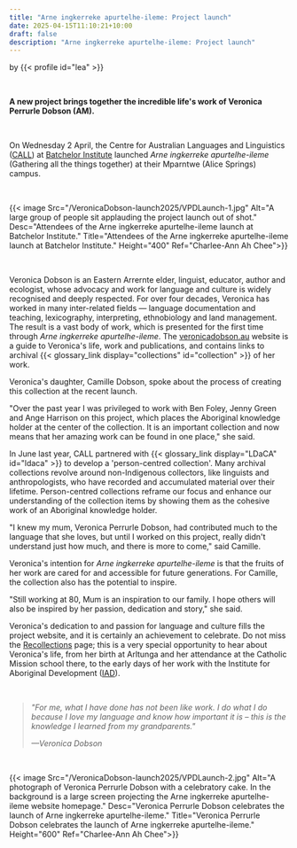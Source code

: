 ```yaml
---
title: "Arne ingkerreke apurtelhe-ileme: Project launch"
date: 2025-04-15T11:10:21+10:00
draft: false
description: "Arne ingkerreke apurtelhe-ileme: Project launch"
---
```


by {{< profile id="lea" >}}

<br>

**A new project brings together the incredible life's work of Veronica Perrurle Dobson (AM).**

<br>

On Wednesday 2 April, the Centre for Australian Languages and Linguistics ([CALL](https://callcollection.batchelor.edu.au/)) at [Batchelor Institute](https://www.batchelor.edu.au/) launched *Arne ingkerreke apurtelhe-ileme* (Gathering all the things together) at their Mparntwe (Alice Springs) campus. 

<br>

{{< image Src="/VeronicaDobson-launch2025/VPDLaunch-1.jpg" Alt="A large group of people sit applauding the project launch out of shot." Desc="Attendees of the Arne ingkerreke apurtelhe-ileme launch at Batchelor Institute." Title="Attendees of the Arne ingkerreke apurtelhe-ileme launch at Batchelor Institute." Height="400" Ref="Charlee-Ann Ah Chee">}}

<br>

Veronica Dobson is an Eastern Arrernte elder, linguist, educator, author and ecologist, whose advocacy and work for language and culture is widely recognised and deeply respected. For over four decades, Veronica has worked in many inter-related fields — language documentation and teaching, lexicography, interpreting, ethnobiology and land management. The result is a vast body of work, which is presented for the first time through *Arne ingkerreke apurtelhe-ileme*. The [veronicadobson.au](https://veronicadobson.au) website is a guide to Veronica's life, work and publications, and contains links to archival {{< glossary_link display="collections" id="collection" >}} of her work.

Veronica's daughter, Camille Dobson, spoke about the process of creating this collection at the recent launch.

"Over the past year I was privileged to work with Ben Foley, Jenny Green and Ange Harrison on this project, which places the Aboriginal knowledge holder at the center of the collection. It is an important collection and now means that her amazing work can be found in one place," she said.

In June last year, CALL partnered with {{< glossary_link display="LDaCA" id="ldaca" >}} to develop a 'person-centred collection'. Many archival collections revolve around non-Indigenous collectors, like linguists and anthropologists, who have recorded and accumulated material over their lifetime. Person-centred collections reframe our focus and enhance our understanding of the collection items by showing them as the cohesive work of an Aboriginal knowledge holder.

"I knew my mum, Veronica Perrurle Dobson, had contributed much to the language that she loves, but until I worked on this project, really didn't understand just how much, and there is more to come," said Camille.

Veronica's intention for *Arne ingkerreke apurtelhe-ileme* is that the fruits of her work are cared for and accessible for future generations. For Camille, the collection also has the potential to inspire.

"Still working at 80, Mum is an inspiration to our family. I hope others will also be inspired by her passion, dedication and story," she said.

Veronica's dedication to and passion for language and culture fills the project website, and it is certainly an achievement to celebrate. Do not miss the [Recollections](https://www.veronicadobson.au/recollections) page; this is a very special opportunity to hear about Veronica's life, from her birth at Arltunga and her attendance at the Catholic Mission school there, to the early days of her work with the Institute for Aboriginal Development ([IAD](https://iad.edu.au/)).

<br>

>*"For me, what I have done has not been like work. I do what I do because I love my language and know how important it is – this is the knowledge I learned from my grandparents."*
>
>*—Veronica Dobson*

<br>

{{< image Src="/VeronicaDobson-launch2025/VPDLaunch-2.jpg" Alt="A photograph of Veronica Perrurle Dobson with a celebratory cake. In the background is a large screen projecting the Arne ingkerreke apurtelhe-ileme website homepage." Desc="Veronica Perrurle Dobson celebrates the launch of Arne ingkerreke apurtelhe-ileme." Title="Veronica Perrurle Dobson celebrates the launch of Arne ingkerreke apurtelhe-ileme." Height="600" Ref="Charlee-Ann Ah Chee">}}

<br>
